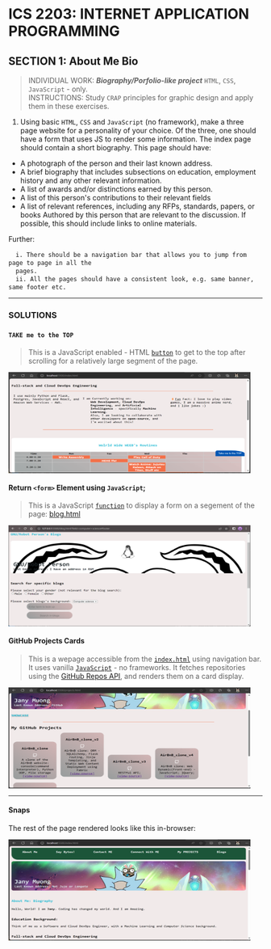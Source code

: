 # ICS 2203: INTERNET APPLICATION PROGRAMMING
## SECTION 1: About Me Bio
> INDIVIDUAL WORK: ***Biography/Porfolio-like project*** `HTML`,  `CSS`, `JavaScript` - only.  
> INSTRUCTIONS: Study `CRAP` principles for graphic design and apply them in these exercises.  

1. Using basic `HTML`, `CSS` and `JavaScript` (no framework), make a three page website for a personality of
your choice. Of the three, one should have a form that uses JS to render some information. The index page
should contain a short biography. This page should have:
- A photograph of the person and their last known address.
- A brief biography that includes subsections on education, employment history and any other relevant
information.
- A list of awards and/or distinctions earned by this person.
- A list of this person's contributions to their relevant fields
- A list of relevant references, including any RFPs, standards, papers, or books Authored by this person
that are relevant to the discussion. If possible, this should include links to online materials.

Further:
```
  i. There should be a navigation bar that allows you to jump from page to page in all the 
  pages.
  ii. All the pages should have a consistent look, e.g. same banner, same footer etc.
```

---
### SOLUTIONS
#### `TAKE me to the TOP`
> This is a JavaScript enabled - HTML [`button`](./js/topbutton.js) to get to the top after scrolling for a relatively large segment of the page.

<p align="left">
  <img align="center" src="./img_icons/button.png" height="200" width="480" title="Top" />
</p>

#### Return `<form>` Element using `JavaScript`;
> This is a JavaScript [`function`](./js/render_form.js) to display a form on a segement of the page: [blog.html](./blog.html)
<p align="left">
  <img align="center" src="./img_icons/form.png" height="200" width="480" title="Form to Submit Search" />
</p>

#### GitHub Projects Cards
> This is a wepage accessible from the [`index.html`](./index.html) using navigation bar.  
> It uses vanilla [`JavaScript`](./js/projects.js) - no frameworks. It fetches repositories using the [GitHub Repos API](https://docs.github.com/en/rest/repos?apiVersion=2022-11-28#list-repositories-for-a-user), and renders them on a card display.

<p align="left">
  <img align="center" src="./img_icons/cards.png" title="Tiles" height="200" width="480" style="padding-right:100px;" />
</p>

---
#### Snaps
The rest of the page rendered looks like this in-browser: 
<p align="left">
  <img align="center" src="./img_icons/main.png" title="Main Page: index.html" height="200" width="480" style="padding-right:100px;" />
</p>

